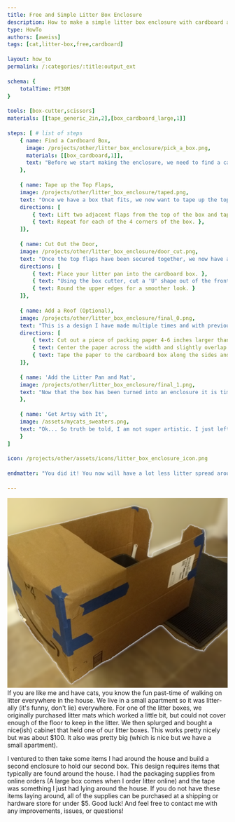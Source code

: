```yaml
---
title: Free and Simple Litter Box Enclosure
description: How to make a simple litter box enclosure with cardboard and tape.
type: HowTo
authors: [aweiss]
tags: [cat,litter-box,free,cardboard]

layout: how_to
permalink: /:categories/:title:output_ext

schema: {
    totalTime: PT30M
}

tools: [box-cutter,scissors]
materials: [[tape_generic_2in,2],[box_cardboard_large,1]]

steps: [ # list of steps
    { name: Find a Cardboard Box,
      image: /projects/other/litter_box_enclosure/pick_a_box.png,
      materials: [[box_cardboard,1]],
      text: "Before we start making the enclosure, we need to find a cardboard box that can hold. I typically buy 25lb bags of litter off of amazon which come in boxes that are about 1.5x2.5 feet and about 6-8 inches tall. We have massive litter pan for our cats that perfectly fit into these boxes. Any box that fits the litter pan will do though, but I would definitely recommend trying to put the litter pan in the box before you start making the enclosure. The height isn't a huge issue because the top part of the box will add the height we need.",
    },

    { name: Tape up the Top Flaps,
    image: /projects/other/litter_box_enclosure/taped.png,
    text: "Once we have a box that fits, we now want to tape up the top edges. This will give the box the height that we need to keep the litter contained.",
    directions: [
        { text: Lift two adjacent flaps from the top of the box and tape them together at the corner. One piece of tape going along the seam and another across the seam keeps in the litter and create a more robust enclosure. },
        { text: Repeat for each of the 4 corners of the box. },
    ]},

    { name: Cut Out the Door,
    image: /projects/other/litter_box_enclosure/door_cut.png,
    text: "Once the top flaps have been secured together, we now have a very tall and large box. We need to now cut a nice doorway for our little kitties to be able to get in and out! For these steps we will use a box-cutter",
    directions: [
        { text: Place your litter pan into the cardboard box. },
        { text: "Using the box cutter, cut a 'U' shape out of the front of the box large enough for your cat (or other animal) to make it in and out and slightly above the top of the litter pan." },
        { text: Round the upper edges for a smoother look. }
    ]},
    
    { name: Add a Roof (Optional),
    image: /projects/other/litter_box_enclosure/final_0.png,
    text: "This is a design I have made multiple times and with previous designs I simply stopped at the previous step and called it a day. I found that one of our cats would jump out the back, spilling litter all over the floor on his way. Even adding a partial roof has deterred our kitties from jumping out and convinced them to use the front entrance (which has a litter mat by it). A roof could be made our of more cardboard, but we also had some extra packing paper laying around that was quick and easy to use.",
    directions: [
        { text: Cut out a piece of packing paper 4-6 inches larger than the width of the box },
        { text: Center the paper across the width and slightly overlap the back of the box with the paper },
        { text: Tape the paper to the cardboard box along the sides and back edges to hold it in place }
    ]},

    { name: 'Add the Litter Pan and Mat',
    image: /projects/other/litter_box_enclosure/final_1.png,
    text: "Now that the box has been turned into an enclosure it is time to add the litter pan (if it is not already in there)! The partially open top of the enclosure is great as it lets you easily scoop the litter without having to take anything off of the enclosure. I'd also recomment placing a litter catching mat outside the entrance to try and contain most of the litter that makes its way out."
    },

    { name: 'Get Artsy with It',
    image: /assets/mycats_sweaters.png,
    text: "Ok... So truth be told, I am not super artistic. I just left my enclosure looking like an taped up cardboard box, but like most people they think this looks like trash and don't want that in their house. The cardboard and paper can always paint, color, cover in fabric, or even bedazzle your new litter box enclosure to make it fit in better with the home decor. Because mine is very boring, I have provided a picture of my cats in sweaters when they were still kittens."
    }
]

icon: /projects/other/assets/icons/litter_box_enclosure_icon.png

endmatter: "You did it! You now will have a lot less litter spread around without having to spend lots of money on a purpose built enclosure (which can get expensive...). I even tend to build a new one of these every few times I order litter (and get a new box) to keep everything extra clean."

---
```



<img src='/projects/other/litter_box_enclosure/final_0.png' class='post_image' alt='litter box enclosure completed'>
If you are like me and have cats, you know the fun past-time of walking on litter everywhere in the house. We live in a small apartment so it was litter-ally (it's funny, don't lie) everywhere. For one of the litter boxes, we originally purchased litter mats which worked a little bit, but could not cover enough of the floor to keep in the litter. We then splurged and bought a nice(ish) cabinet that held one of our litter boxes. This works pretty nicely but was about $100. It also was pretty big (which is nice but we have a small apartment).

I ventured to then take some items I had around the house and build a second enclosure to hold our second box. This design requires items that typically are found around the house. I had the packaging supplies from online orders (A large box comes when I order litter online) and the tape was something I just had lying around the house. If you do not have these items laying around, all of the supplies can be purchased at a shipping or hardware store for under $5. Good luck! And feel free to contact me with any improvements, issues, or questions!

